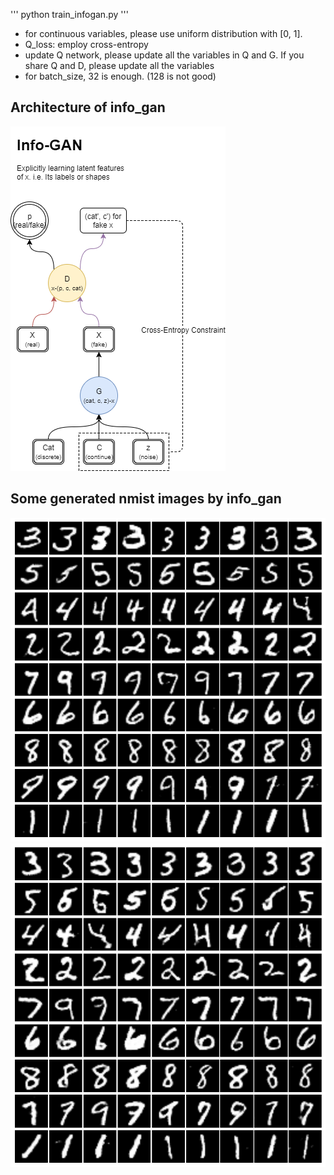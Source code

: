 '''
python train_infogan.py
'''
- for continuous variables, please use uniform distribution with [0, 1].
- Q_loss: employ cross-entropy
- update Q network, please update all the variables in Q and G. If you share Q and D, please update all the variables
- for batch_size, 32 is enough. (128 is not good)

## Architecture of info_gan
![infogan](sample_images/info_gan.png)

## Some generated nmist images by info_gan
![0](sample_images/18860.png)
![1](sample_images/18880.png)
